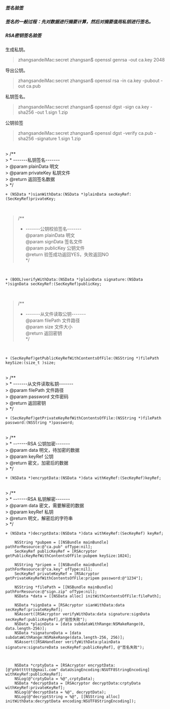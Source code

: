 ##### 签名验签
##### 签名的一般过程：先对数据进行摘要计算，然后对摘要值用私钥进行签名。

##### RSA密钥签名验签
生成私钥。
>zhangsandeiMac:secret zhangsan$ openssl genrsa -out ca.key 2048

导出公钥。
>zhangsandeiMac:secret zhangsan$ openssl rsa -in ca.key -pubout -out ca.pub


私钥签名。
>zhangsandeiMac:secret zhangsan$ openssl dgst -sign ca.key -sha256 -out 1.sign 1.zip 

公钥验签
>zhangsandeiMac:secret zhangsan$ openssl dgst -verify ca.pub -sha256 -signature 1.sign 1.zip 

<br/>
> /** <br/>
> * -------私钥签名-------<br/>
> @param plainData 明文<br/>
> @param privateKey 私钥文件<br/>
> @return 返回签名数据<br/>
> */
<br/>

```
+ (NSData *)sianWithData:(NSData *)plainData secKeyRef:(SecKeyRef)privateKey;
```

<br/>

> /** <br/>
> * -------公钥校验签名-------<br/>
> @param plainData 明文<br/>
> @param signData 签名文件<br/>
> @param publicKey 公钥文件<br/>
> @return 验签成功返回YES，失败返回NO<br/>
> */
<br/>

```
+ (BOOL)verifyWithData:(NSData *)plainData signature:(NSData *)signData secKeyRef:(SecKeyRef)publicKey;
```
<br/>

> /** <br/>
> * -------从文件读取公钥-------<br/>
> @param filePath 文件路径<br/>
> @param size 文件大小<br/>
> @return 返回密钥<br/>
> */
<br/>

```
+ (SecKeyRef)getPublicKeyRefWithContentsOfFile:(NSString *)filePath keySize:(size_t )size;
```

<br/>
> /** <br/>
> * -------从文件读取私钥-------<br/>
> @param filePath 文件路径<br/>
> @param password 文件密码<br/>
> @return 返回密钥<br/>
> */ 
<br/>

```
+ (SecKeyRef)getPrivateKeyRefWithContentsOfFile:(NSString *)filePath password:(NSString *)password;
```

<br/>
> /** <br/>
> * -------RSA 公钥加密-------<br/>
> @param data 明文，待加密的数据<br/>
> @param keyRef 公钥<br/>
> @return 密文，加密后的数据<br/>
> */ <br/>

```
+ (NSData *)encryptData:(NSData *)data withKeyRef:(SecKeyRef)keyRef;
```

<br/>
> /** <br/>
> * -------RSA 私钥解密-------<br/>
> @param data 密文，需要解密的数据<br/>
> @param keyRef 私钥<br/>
> @return 明文，解密后的字符串<br/>
> */<br/>

```
+ (NSData *)decryptData:(NSData *)data withKeyRef:(SecKeyRef) keyRef;
```

```object-c
    NSString *pubpem = [[NSBundle mainBundle] pathForResource:@"ca.pub" ofType:nil];
    SecKeyRef publicKeyRef = [RSAcryptor getPublicKeyRefWithContentsOfFile:pubpem keySize:1024];
        
    NSString *pripem = [[NSBundle mainBundle] pathForResource:@"ca.key" ofType:nil];
    SecKeyRef privateKeyRef = [RSAcryptor getPrivateKeyRefWithContentsOfFile:pripem password:@"1234"];
    
    NSString *filePath = [[NSBundle mainBundle] pathForResource:@"sign.zip" ofType:nil];
    NSData *data = [[NSData alloc] initWithContentsOfFile:filePath];

    NSData *signData = [RSAcryptor sianWithData:data secKeyRef:privateKeyRef];
    NSAssert([RSAcryptor verifyWithData:data signature:signData secKeyRef:publicKeyRef],@"验签失败");
    NSData *plainData = [data subdataWithRange:NSMakeRange(0, data.length-256)];
    NSData *signatureData = [data subdataWithRange:NSMakeRange(data.length-256, 256)];
    NSAssert([RSAHandleer verifyWithData:plainData signature:signatureData secKeyRef:publicKeyRef], @"签名失败");
    

    
    NSData *crptyData = [RSAcryptor encryptData:[@"phbtttttt@gmail.com" dataUsingEncoding:NSUTF8StringEncoding] withKeyRef:publicKeyRef];
    NSLog(@"crptyData = %@",crptyData);
    NSData *decryptData = [RSAcryptor decryptData:crptyData withKeyRef:privateKeyRef];
    NSLog(@"decryptData = %@", decryptData);
    NSLog(@"decryptString = %@", [[NSString alloc] initWithData:decryptData encoding:NSUTF8StringEncoding]);
```
